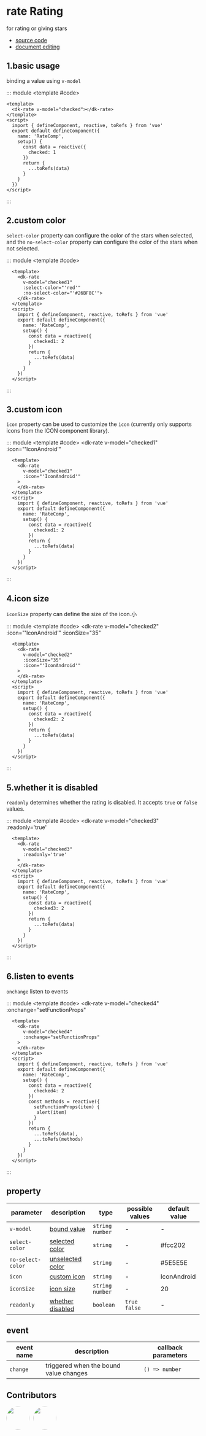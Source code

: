 # rate Rating

for rating or giving stars

- [source code](https://github.com/isMrFan/dk-plus-ui/blob/master/packages/components/dkrate/src/rate.vue)
- [document editing](https://github.com/isMrFan/dk-plus-ui/blob/master/docs/zh/components/DataShow/rate.md)

## 1.basic usage

binding a value using `v-model`

::: module
<template #code>
  <dk-rate v-model="checked"></dk-rate>
</template>

```vue
<template>
  <dk-rate v-model="checked"></dk-rate>
</template>
<script>
  import { defineComponent, reactive, toRefs } from 'vue'
  export default defineComponent({
    name: 'RateComp',
    setup() {
      const data = reactive({
        checked: 1
      })
      return {
        ...toRefs(data)
      }
    }
  })
</script>
```

:::

## 2.custom color

`select-color` property can configure the color of the stars when selected, and the `no-select-color` property can configure the color of the stars when not selected.

::: module
<template #code>
  <dk-rate
    v-model="checked1"
    :select-color="'red'"
    :no-select-color="'#26BF8C'">
  </dk-rate>
</template>

```vue
  <template>
    <dk-rate 
      v-model="checked1" 
      :select-color="'red'" 
      :no-select-color="'#26BF8C'">
    </dk-rate>
  </template>
  <script>
    import { defineComponent, reactive, toRefs } from 'vue'
    export default defineComponent({
      name: 'RateComp',
      setup() {
        const data = reactive({
          checked1: 2
        })
        return {
          ...toRefs(data)
        }
      }
    })
  </script>
```

:::

## 3.custom icon

`icon` property can be used to customize the `icon` (currently only supports icons from the ICON component library).

::: module
<template #code>
  <dk-rate
    v-model="checked1"
    :icon="'IconAndroid'"
  >
  </dk-rate>
</template>

```vue
  <template>
    <dk-rate 
      v-model="checked1" 
      :icon="'IconAndroid'"
    >
    </dk-rate>
  </template>
  <script>
    import { defineComponent, reactive, toRefs } from 'vue'
    export default defineComponent({
      name: 'RateComp',
      setup() {
        const data = reactive({
          checked1: 2
        })
        return {
          ...toRefs(data)
        }
      }
    })
  </script>
```

:::

## 4.icon size

`iconSize` property can define the size of the icon.小

::: module
<template #code>
  <dk-rate
    v-model="checked2"
    :icon="'IconAndroid'"
    :iconSize="35"
  >
  </dk-rate>
</template>

```vue
  <template>
    <dk-rate 
      v-model="checked2" 
      :iconSize="35"
      :icon="'IconAndroid'"
    >
    </dk-rate>
  </template>
  <script>
    import { defineComponent, reactive, toRefs } from 'vue'
    export default defineComponent({
      name: 'RateComp',
      setup() {
        const data = reactive({
          checked2: 2
        })
        return {
          ...toRefs(data)
        }
      }
    })
  </script>
```

:::

## 5.whether it is disabled

`readonly` determines whether the rating is disabled. It accepts `true` or `false` values.

::: module
<template #code>
  <dk-rate
    v-model="checked3"
    :readonly='true'
  >
  </dk-rate>
</template>

```vue
  <template>
    <dk-rate 
      v-model="checked3" 
      :readonly='true'
    >
    </dk-rate>
  </template>
  <script>
    import { defineComponent, reactive, toRefs } from 'vue'
    export default defineComponent({
      name: 'RateComp',
      setup() {
        const data = reactive({
          checked3: 2
        })
        return {
          ...toRefs(data)
        }
      }
    })
  </script>
```

:::

## 6.listen to events

`onchange` listen to events

::: module
<template #code>
  <dk-rate
    v-model="checked4"
    :onchange="setFunctionProps"
  >
  </dk-rate>
</template>

```vue
  <template>
    <dk-rate 
      v-model="checked4" 
      :onchange="setFunctionProps"
    >
    </dk-rate>
  </template>
  <script>
    import { defineComponent, reactive, toRefs } from 'vue'
    export default defineComponent({
      name: 'RateComp',
      setup() {
        const data = reactive({
          checked4: 2
        })
        const methods = reactive({
          setFunctionProps(item) {
           alert(item)
          }
        })
        return {
          ...toRefs(data),
          ...toRefs(methods)
        }
      }
    })
  </script>
```

:::

## property

| parameter| description | type | possible values | default value  |
| --------------- | -------------------------------------------- | --------- | ------------------------------- | ------- |
| `v-model`       | [bound value](#_1-basicusage)                          | `string  number` | -                  | -       |
| `select-color`       | [selected color](#_2.customColor)                          | `string` | -               | #fcc202       |
| `no-select-color`       | [unselected color](#_2.customcolor)                          | `string` | -               | #5E5E5E       |
| `icon`       | [custom icon](#_3.customicon)                          | `string` | -               | IconAndroid       |
| `iconSize`       | [icon size](#_4.iconSize)                          | `string number` | -               | 20       |
| `readonly`       | [whether disabled](#_4.whetherDisabled)                          | `boolean` | `true false`               | -       |

## event

| event name | description             | callback parameters        |
| -------- | ---------------- | --------------- |
| `change` | triggered when the bound value changes | `() => number` |

## Contributors

<div style='display: flex;'>
  <a href="https://github.com/dk-plus-ui" target="_blank" style='margin-right:10px;'>
    <img style='width:60px;height:60px;border-radius: 50%;' src="https://avatars.githubusercontent.com/u/88755587?v=4" />
  </a>
  <a href="https://github.com/WangYingJay" target="_blank">
    <img style='width:60px;height:60px;border-radius: 50%;' src="https://avatars.githubusercontent.com/u/117073291?s=64&v=4"/>
  </a>
</div>

<script setup>
  import { ref } from 'vue'
  const checked = ref(1)
  const checked1 = ref(2)
  const checked2 = ref(2)
  const checked3 = ref(2)
  const checked4 = ref(2)
  const setFunctionProps=(item)=> {
    console.log(item)
    alert("你看英杰兄弟,还有宇轩兄弟监听事件生效了当前点击的值是"+item)
  }
</script>
